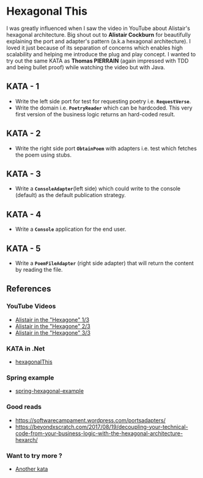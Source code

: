 # Hexagonal This

I was greatly influenced when I saw the video in YouTube about Alistair's hexagonal architecture. Big shout out to **Alistair Cockburn** for beautifully explaining the port and adapter's pattern (a.k.a hexagonal architecture). I loved it just because of its separation of concerns which enables high scalability and helping me introduce the plug and play concept. I wanted to try out the same KATA as **Thomas PIERRAIN** (again impressed with TDD and being bullet proof) while watching the video but with Java. 


## KATA - 1

- Write the left side port for test for requesting poetry i.e. **`RequestVerse`**.
- Write the domain i.e. **`PoetryReader`** which can be hardcoded. This very first version of the business logic returns an hard-coded result.

## KATA - 2

- Write the right side port **`ObtainPoem`** with adapters i.e. test which fetches the poem using stubs.

## KATA - 3

- Write a **`ConsoleAdapter`**(left side) which could write to the console (default) as the default publication strategy.

## KATA - 4

- Write a **`Console`** application for the end user.

## KATA - 5

- Write a **`PoemFileAdapter`** (right side adapter) that will return the content by reading the file.

## References

### YouTube Videos

- [Alistair in the "Hexagone" 1/3](https://www.youtube.com/watch?v=th4AgBcrEHA)
- [Alistair in the "Hexagone" 2/3](https://www.youtube.com/watch?v=iALcE8BPs94)
- [Alistair in the "Hexagone" 3/3](https://www.youtube.com/watch?v=DAe0Bmcyt-4)

### KATA in .Net

- [hexagonalThis](https://github.com/tpierrain/hexagonalThis)

### Spring example

- [spring-hexagonal-example](https://github.com/gshaw-pivotal/spring-hexagonal-example)

### Good reads

- https://softwarecampament.wordpress.com/portsadapters/
- https://beyondxscratch.com/2017/08/19/decoupling-your-technical-code-from-your-business-logic-with-the-hexagonal-architecture-hexarch/

### Want to try more ?

- [Another kata](http://matteo.vaccari.name/blog/archives/154)
